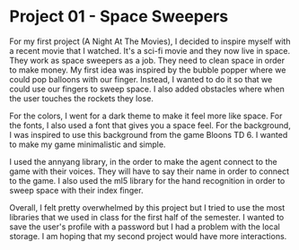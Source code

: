 # Project 01 - Space Sweepers

For my first project (A Night At The Movies), I decided to inspire myself with a recent movie that I watched. It's a sci-fi movie and they now live in space. They work as space sweepers as a job. They need to clean space in order to make money. My first idea was inspired by the bubble popper where we could pop balloons with our finger. Instead, I wanted to do it so that we could use our fingers to sweep space. I also added obstacles where when the user touches the rockets they lose. 

For the colors, I went for a dark theme to make it feel more like space. For the fonts, I also used a font that gives you a space feel. For the background, I was inspired to use this background from the game Bloons TD 6. I wanted to make my game minimalistic and simple. 

I used the annyang library, in the order to make the agent connect to the game with their voices. They will have to say their name in order to connect to the game. I also used the ml5 library for the hand recognition in order to sweep space with their index finger.

Overall, I felt pretty overwhelmed by this project but I tried to use the most libraries that we used in class for the first half of the semester. I wanted to save the user's profile with a password but I had a problem with the local storage. I am hoping that my second project would have more interactions.  
